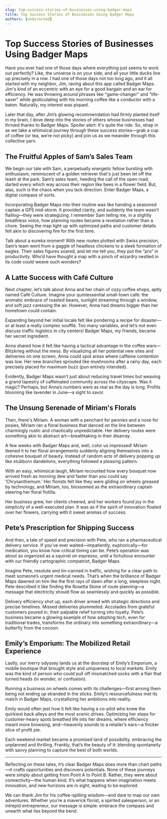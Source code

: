 ```yaml
---
slug: top-success-stories-of-businesses-using-badger-maps
title: Top Success Stories of Businesses Using Badger Maps
authors: [undirected]
---
```



# Top Success Stories of Businesses Using Badger Maps

Have you ever had one of those days where everything just seems to work out perfectly? Like, the universe is on your side, and all your little ducks line up precisely in a row. I had one of those days not too long ago, and it all started with my neighbor, Jim, raving about this app called Badger Maps. Jim's kind of an eccentric with an eye for a good bargain and an ear for efficiency. He was throwing around phrases like "game-changer" and "life-saver" while gesticulating with his morning coffee like a conductor with a baton. Naturally, my interest was piqued.

Later that day, after Jim’s glowing recommendation had firmly planted itself in my brain, I dove deep into the stories of others whose businesses had thrived thanks to Badger Maps. Spoiler alert: It's quite the ride. So, strap in as we take a whimsical journey through these success stories—grab a cup of coffee (or tea, we’re not picky) and join us as we meander through this collective yarn.

## The Fruitful Apples of Sam’s Sales Team

We begin our tale with Sam, a perpetually energetic fellow bursting with enthusiasm, reminiscent of a golden retriever that's just been let off the leash at the park. Sam’s sales team, heeding the call of the open road, darted every which way across their region like bees in a flower field. But, alas, such is the chaos when you lack direction. Enter Badger Maps, a digital compass of sorts.

Incorporating Badger Maps into their routine was like handing a seasoned captain a GPS mid-storm. It provided clarity, and suddenly the team wasn’t flailing—they were strategizing. I remember Sam telling me, in a slightly breathless voice, how planning routes became a revelation rather than a chore. Seeing the map light up with optimized paths and customer details felt akin to discovering fire for the first time.

Talk about a eureka moment! With new routes plotted with Swiss precision, Sam’s team went from a gaggle of headless chickens to a sleek formation of eagles. Their sales figures soared, and let me tell you, they put the “pro” in productivity. Who’d have thought a map with a pinch of wizardry nestled in its code could weave such wonders?

## A Latte Success with Café Culture

Next chapter, let’s talk about Anna and her chain of cozy coffee shops, aptly named Café Culture. Imagine your quintessential small-town café: the aromatic embrace of roasted beans, sunlight streaming through a window, and soft jazz caressing the air. However, Anna had dreams bigger than her hometown could contain.

Expanding beyond her initial locale felt like pondering a recipe for disaster—or at least a really complex soufflé. Too many variables, and let’s not even discuss traffic logistics in city centers! Badger Maps, my friends, became her secret ingredient.

Anna shared how it felt like having a tactical advantage in the coffee wars—Blitzkrieg without the mess. By visualizing all her potential new sites and deliveries on one screen, Anna could spot areas where caffeine contention was low. Her new branches sprouted like mushrooms after a rainy day, each precisely placed for maximum buzz (pun entirely intended).

Evidently, Badger Maps wasn’t just about reducing travel times but weaving a grand tapestry of caffeinated community across the cityscape. Was it magic? Perhaps, but Anna’s numbers were as real as the day is long. Profits blooming like lavender in June—a sight to savor.

## The Unsung Serenade of Miriam's Florals

Then, there's Miriam. A woman with a penchant for peonies and a nose for posies, Miriam ran a floral business that danced on the line between charmingly rustic and chaotically unpredictable. Her delivery routes were something akin to abstract art—breathtaking in their disarray.

A few weeks with Badger Maps and, well, color us impressed! Miriam likened it to her floral arrangements suddenly aligning themselves into a cohesive bouquet of beauty. Instead of random acts of delivery popping up like stubborn dandelions, everything followed a pleasing pattern.

With an easy, whimsical laugh, Miriam recounted how every bouquet now arrived fresh as morning dew and faster than you could say ‘Chrysanthemum.’ Her florists felt like they were gliding on wheels greased by technology, and Miriam, too, blossomed as the extraordinary captain steering her floral flotilla.

Her business grew, her clients cheered, and her workers found joy in the simplicity of a well-executed plan. It was as if the spirit of innovation floated over her flowers, carrying with it sweet aromas of success.

## Pete’s Prescription for Shipping Success

And then, a tale of speed and precision with Pete, who ran a pharmaceutical delivery service. If you’ve ever waited—impatiently, euphorically—for medication, you know how critical timing can be. Pete’s operation was about as organized as a squirrel on espresso, until a fortuitous encounter with our friendly cartographic compatriot, Badger Maps.

Imagine Pete, resolute and tin-canned in traffic, wishing for a clear path to meet someone’s urgent medical needs. That’s when the brilliance of Badger Maps dawned on him like the first rays of dawn after a long, sleepless night. Pete described it like finding the Rosetta Stone of route planning—a message that electricity should flow as seamlessly and quickly as possible.

Delivery efficiency shot up, each driver armed with strategic directions and precise timelines. Missed deliveries plummeted. Accolades from grateful customers poured in, their palpable relief turning into loyalty. Pete’s business became a glowing example of how adopting tech, even for traditional trades, transforms the ordinary into something extraordinary—a butterfly from the cocoon.

## Emily’s Emporium: The Mobilized Retail Experience

Lastly, our merry odyssey lands us at the doorstep of Emily’s Emporium, a mobile boutique that brought style and uniqueness to local markets. Emily was the kind of person who could pull off mismatched socks with a flair that turned heads (in wonder, or confusion).

Running a business on wheels comes with its challenges—first among them being not ending up stranded in the sticks. Emily’s resourcefulness met its match in Badger Maps, crystallizing her ambitions into reality.

Emily would often jest how it felt like having a co-pilot who knew the quirkiest back alleys and the most scenic drives. Optimizing her stops for customer-heavy spots breathed life into her dreams, where efficiency meant more browsing, and—heavenly sounds to a retailer’s ears—a thicker slice of profit pie.

Each weekend market became a promised land of possibility, embracing the unplanned and thrilling. Frankly, that’s the beauty of it: blending spontaneity with savvy planning to capture the best of both worlds.

---

Reflecting on these tales, it’s clear Badger Maps does more than chart paths—it crafts opportunities and discovers potentials. None of these journeys were simply about getting from Point A to Point B. Rather, they were about connectivity—the human kind. It’s what happens when imagination meets innovation, and new horizons are in sight, waiting to be explored.

We can thank Jim for his coffee-spilling wisdom—and dare to map our own adventures. Whether you’re a maverick florist, a spirited salesperson, or an intrepid entrepreneur, our message is simple: embrace the compass and unearth what lies beyond the bend.